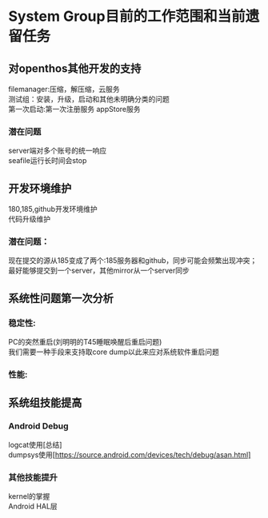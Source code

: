 # System Group目前的工作范围和当前遗留任务
## 对openthos其他开发的支持
filemanager:压缩，解压缩，云服务  
测试组：安装，升级，启动和其他未明确分类的问题  
第一次启动:第一次注册服务
appStore服务
### 潜在问题
server端对多个账号的统一响应  
seafile运行长时间会stop
## 开发环境维护
180,185,github开发环境维护  
代码升级维护  
### 潜在问题：
现在提交的源从185变成了两个:185服务器和github，同步可能会频繁出现冲突；  
最好能够提交到一个server，其他mirror从一个server同步　　
## 系统性问题第一次分析
### 稳定性:
PC的突然重启(刘明明的T45睡眠唤醒后重启问题)  
我们需要一种手段来支持取core dump以此来应对系统软件重启问题
### 性能:

## 系统组技能提高
### Android Debug
logcat使用[总结]  
dumpsys使用[https://source.android.com/devices/tech/debug/asan.html]  
### 其他技能提升
kernel的掌握  
Android HAL层　
